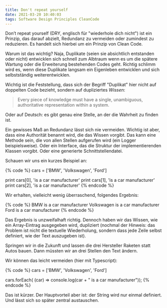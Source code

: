 ```yaml
---
title: Don't repeat yourself
date: 2021-03-20 10:40:03
tags: Software Design Principles CleanCode
---
```


Don’t repeat yourself (DRY, englisch für "wiederhole dich nicht") ist ein Prinzip, das darauf abzielt, Redundanz zu vermeiden oder zumindest zu reduzieren. Es handelt sich hierbei um ein Prinzip von Clean Code.

Warum ist das wichtig? Naja, Duplikate (seien sie absichtlich entstanden oder nicht) entwicklen sich schnell zum Albtraum wenn es um die spätere Wartung oder die Erweiterung bestehenden Codes geht. Richtig schlimm wird es, wenn diese Duplikate langsam ein Eigenleben entwicklen und sich selbstständig weiterentwicklen.

Wichtig ist die Feststellung, dass sich der Begriff "Duplikat" hier nicht auf doppelten Code bezieht, sondern auf dupliziertes _Wissen_:

> Every piece of knowledge must have a single, unambiguous, authoritative representation within a system.

Oder auf Deutsch: es gibt genau eine Stelle, an der die Wahrheit zu finden ist.

Ein gewisses Maß an Redundanz lässt sich nie vermeiden. Wichtig ist aber, dass eine Authorität benannt wird, die das Wissen vorgibt. Das kann eine Methode sein, die von allen Stellen aufgerufen wird (ein Logger  beispielsweise). Oder ein Interface, das die Struktur der implementierenden Klassen vorgibt. Oder eine generierte Schnittstellendatei.

Schauen wir uns ein kurzes Beispiel an:

{% code %}
cars = ['BMW', 'Volkswagen', 'Ford']

print cars[0], 'is a car manufacturer'
print cars[1], 'is a car manufacturer'
print cars[2], 'is a car manufacturer'
{% endcode %}

Wir erhalten, vielleicht wenig überraschend, folgendes Ergebnis:

{% code %}
BMW is a car manufacturer
Volkswagen is a car manufacturer
Ford is a car manufacturer
{% endcode %}

Das Ergebnis is unzweifalhaft richtig. Dennoch haben wir das Wissen, wie ein Array-Eintrag ausgegeben wird, dupliziert (nochmal der Hinweis: das Problem ist nicht die textuelle Wiederholung, sondern dass jede Zeile selbst definiert, wie der Text auszugeben ist).

Springen wir in die Zukunft und lassen die drei Hersteller Raketen statt Autos bauen. Dann müssten wir an drei Stellen den Text ändern.

Wir können das leicht vermeiden (hier mit Typescript):

{% code %}
cars = ['BMW', 'Volkswagen', 'Ford']

cars.forEach( (car) => console.log(car + " is a car manufacturer"));
{% endcode %}

Das ist kürzer. Der Hauptvorteil aber ist: der String wird nur einmal definiert. Und lässt sich so später zentral austauschen.
